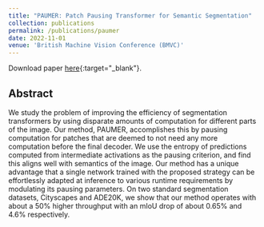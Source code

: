 ```yaml
---
title: "PAUMER: Patch Pausing Transformer for Semantic Segmentation"
collection: publications
permalink: /publications/paumer
date: 2022-11-01
venue: 'British Machine Vision Conference (BMVC)'
---
```


Download paper [here](../files/courdierBMVC2022.pdf){:target="_blank"}.


## Abstract

We study the problem of improving the efficiency of segmentation transformers by using disparate amounts of computation
for different parts of the image. Our method, PAUMER, accomplishes this by pausing computation for patches that are
deemed to not need any more computation before the final decoder. We use the entropy of predictions computed from
intermediate activations as the pausing criterion, and find this aligns well with semantics of the image. Our method has
a unique advantage that a single network trained with the proposed strategy can be effortlessly adapted at inference to
various runtime requirements by modulating its pausing parameters. On two standard segmentation datasets, Cityscapes and
ADE20K, we show that our method operates with about a 50% higher throughput with an mIoU drop of about 0.65% and 4.6%
respectively.
